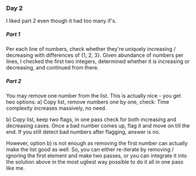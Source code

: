 ### Day 2

I liked part 2 even though it had too many if's.

##### Part 1
Per each line of numbers, check whether they're uniquely increasing / decreasing with differences of {1, 2, 3}.
Given abundance of numbers per lines, I checked the first two integers, determined whether it is increasing or decreasing, and continued from there.

##### Part 2
You may remove one number from the list. This is actually nice - you get two options:
a) Copy list, remove numbers one by one, check: Time complexity increases massively, no need.

b) Copy list, keep two flags, in one pass check for both increasing and decreasing cases. Once a bad number comes up, flag it and move on till the end. If you still detect bad numbers after flagging, answer is no.

However, option b) is not enough as removing the first number can actually make the list good as well. So, you can either re-iterate by removing / ignoring the first element and make two passes, or you can integrate it into the solution above in the most ugliest way possible to do it all in one pass like me.
